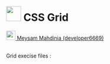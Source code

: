 

<h1>
  <img src='https://user-images.githubusercontent.com/87698767/189898674-69ab0263-3424-486a-bfa8-181b0d90c359.png' alt='' height='40' width='40' />
  CSS Grid
</h1>

<a href="https://www.developer6669.com">
  <img src='https://user-images.githubusercontent.com/87698767/175297602-1f346731-f1ee-429b-bf72-626bed8411cd.png' alt='' height='25' width='25' />
  Meysam Mahdinia (developer6669)
</a>
<br/>
<br/>
<p>
  Grid execise files :
</p>


<!---
```html
# JavaScript
<h2>Example of code</h2>
<a href="#">ddd</a>
<pre>
    <div class="container">
        <div class="block two first">
            <h2>Your title</h2>
            <div class="wrap">
            //Your content
            </div>
        </div>
    </div>
</pre>
```
-->
